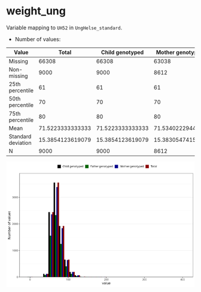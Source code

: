 # weight_ung
Variable mapping to `UH52` in `UngHelse_standard`.
- Number of values:

| Value | Total | Child genotyped | Mother genotyped | Father genotyped |
| ----- | ----- | --------------- | ---------------- | ---------------- |
| Missing | 66308 | 66308 | 63038 | 44285 |
| Non-missing | 9000 | 9000 | 8612 | 5799 |
| 25th percentile | 61 | 61 | 61 | 61 |
| 50th percentile | 70 | 70 | 70 | 70 |
| 75th percentile | 80 | 80 | 80 | 80 |
| Mean | 71.5223333333333 | 71.5223333333333 | 71.5340222944728 | 71.2816002759096 |
| Standard deviation | 15.3854123619079 | 15.3854123619079 | 15.3830547415561 | 14.8073005004734 |
| N | 9000 | 9000 | 8612 | 5799 |



![](weight_ung_n.png)



